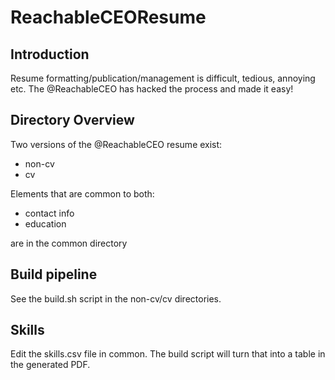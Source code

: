 # ReachableCEOResume

## Introduction

Resume formatting/publication/management is difficult, tedious, annoying etc. The @ReachableCEO has hacked the process and made it easy!

## Directory Overview

Two versions of the @ReachableCEO resume exist:

- non-cv
- cv

Elements that are common to both:

- contact info
- education 

are in the common directory

## Build pipeline

See the build.sh script in the non-cv/cv directories.

## Skills

Edit the skills.csv file in common. The build script will turn that into a table in the generated PDF.
